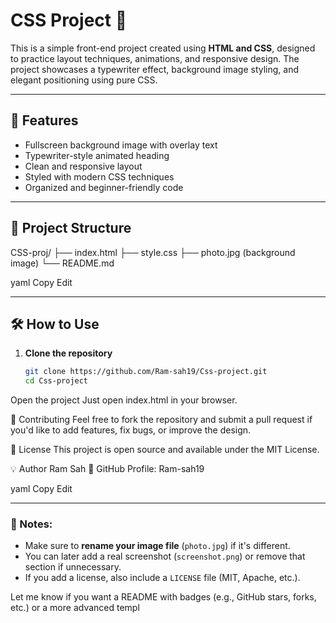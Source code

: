 # CSS Project 🎨

This is a simple front-end project created using **HTML and CSS**, designed to practice layout techniques, animations, and responsive design.
The project showcases a typewriter effect, background image styling, and elegant positioning using pure CSS.

---

## 🚀 Features

- Fullscreen background image with overlay text
- Typewriter-style animated heading
- Clean and responsive layout
- Styled with modern CSS techniques
- Organized and beginner-friendly code

---

## 📁 Project Structure

CSS-proj/
├── index.html
├── style.css
├── photo.jpg (background image)
└── README.md

yaml
Copy
Edit

---

## 🛠️ How to Use

1. **Clone the repository**
   ```bash
   git clone https://github.com/Ram-sah19/Css-project.git
   cd Css-project
Open the project
Just open index.html in your browser.



🙌 Contributing
Feel free to fork the repository and submit a pull request if you'd like to add features, fix bugs, or improve the design.

📄 License
This project is open source and available under the MIT License.

💡 Author
Ram Sah
🔗 GitHub Profile: Ram-sah19

yaml
Copy
Edit

---

### 📌 Notes:
- Make sure to **rename your image file** (`photo.jpg`) if it's different.
- You can later add a real screenshot (`screenshot.png`) or remove that section if unnecessary.
- If you add a license, also include a `LICENSE` file (MIT, Apache, etc.).

Let me know if you want a README with badges (e.g., GitHub stars, forks, etc.) or a more advanced templ
